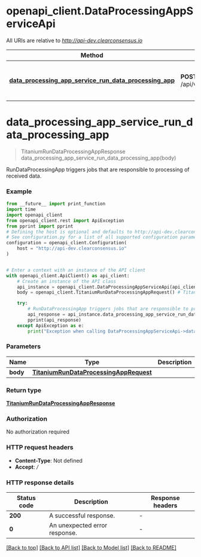 # openapi_client.DataProcessingAppServiceApi

All URIs are relative to *http://api-dev.clearconsensus.io*

Method | HTTP request | Description
------------- | ------------- | -------------
[**data_processing_app_service_run_data_processing_app**](DataProcessingAppServiceApi.md#data_processing_app_service_run_data_processing_app) | **POST** /api/v1/dataprocessingapp/run | RunDataProcessingApp triggers jobs that are responsible to processing of received data.


# **data_processing_app_service_run_data_processing_app**
> TitaniumRunDataProcessingAppResponse data_processing_app_service_run_data_processing_app(body)

RunDataProcessingApp triggers jobs that are responsible to processing of received data.

### Example

```python
from __future__ import print_function
import time
import openapi_client
from openapi_client.rest import ApiException
from pprint import pprint
# Defining the host is optional and defaults to http://api-dev.clearconsensus.io
# See configuration.py for a list of all supported configuration parameters.
configuration = openapi_client.Configuration(
    host = "http://api-dev.clearconsensus.io"
)


# Enter a context with an instance of the API client
with openapi_client.ApiClient() as api_client:
    # Create an instance of the API class
    api_instance = openapi_client.DataProcessingAppServiceApi(api_client)
    body = openapi_client.TitaniumRunDataProcessingAppRequest() # TitaniumRunDataProcessingAppRequest | 

    try:
        # RunDataProcessingApp triggers jobs that are responsible to processing of received data.
        api_response = api_instance.data_processing_app_service_run_data_processing_app(body)
        pprint(api_response)
    except ApiException as e:
        print("Exception when calling DataProcessingAppServiceApi->data_processing_app_service_run_data_processing_app: %s\n" % e)
```

### Parameters

Name | Type | Description  | Notes
------------- | ------------- | ------------- | -------------
 **body** | [**TitaniumRunDataProcessingAppRequest**](TitaniumRunDataProcessingAppRequest.md)|  | 

### Return type

[**TitaniumRunDataProcessingAppResponse**](TitaniumRunDataProcessingAppResponse.md)

### Authorization

No authorization required

### HTTP request headers

 - **Content-Type**: Not defined
 - **Accept**: */*

### HTTP response details
| Status code | Description | Response headers |
|-------------|-------------|------------------|
**200** | A successful response. |  -  |
**0** | An unexpected error response. |  -  |

[[Back to top]](#) [[Back to API list]](../README.md#documentation-for-api-endpoints) [[Back to Model list]](../README.md#documentation-for-models) [[Back to README]](../README.md)

